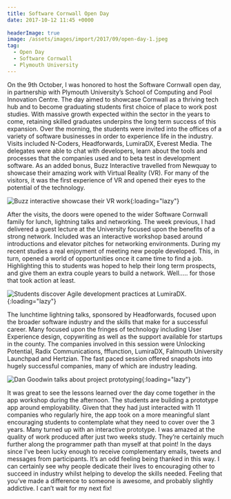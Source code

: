 ```yaml
---
title: Software Cornwall Open Day
date: 2017-10-12 11:45 +0000
 
headerImage: true
image: /assets/images/import/2017/09/open-day-1.jpeg
tag:
  - Open Day
  - Software Cornwall
  - Plymouth University
---
```


On the 9th October, I was honored to host the Software Cornwall open day, in partnership with Plymouth University’s School of Computing and Pool Innovation Centre. The day aimed to showcase Cornwall as a thriving tech hub and to become graduating students first choice of place to work post studies. With massive growth expected within the sector in the years to come, retaining skilled graduates underpins the long term success of this expansion.
Over the morning, the students were invited into the offices of a variety of software businesses in order to experience life in the industry. Visits included N-Coders, Headforwards, LumiraDX, Everest Media. The delegates were able to chat with developers, learn about the tools and processes that the companies used and to beta test in development software. As an added bonus, Buzz Interactive travelled from Newquay to showcase their amazing work with Virtual Reality (VR). For many of the visitors, it was the first experience of VR and opened their eyes to the potential of the technology.

![Buzz interactive showcase their VR work](/assets/images/import/2017/09/open-day-2.jpeg){:loading="lazy"}

After the visits, the doors were opened to the wider Software Cornwall family for lunch, lightning talks and networking. The week previous, I had delivered a guest lecture at the University focused upon the benefits of a strong network. Included was an interactive workshop based around introductions and elevator pitches for networking environments. During my recent studies a real enjoyment of meeting new people developed. This, in turn, opened a world of opportunities once it came time to find a job. Highlighting this to students was hoped to help their long term prospects, and give them an extra couple years to build a network. Well….. for those that took action at least.

![Students discover Agile development practices at LumiraDX.](/assets/images/import/2017/09/open-day-2.jpeg){:loading="lazy"}

The lunchtime lightning talks, sponsored by Headforwards, focused upon the broader software industry and the skills that make for a successful career. Many focused upon the fringes of technology including User Experience design, copywriting as well as the support available for startups in the county. The companies involved in this session were Unlocking Potential, Radix Communications, fffunction, LumiraDX, Falmouth University Launchpad and Hertzian. The fast paced session offered snapshots into hugely successful companies, many of which are industry leading.

![Dan Goodwin talks about project prototyping](/assets/images/import/2017/09/open-day-3.jpeg){:loading="lazy"}

It was great to see the lessons learned over the day come together in the app workshop during the afternoon. The students are building a prototype app around employability. Given that they had just interacted with 11 companies who regularly hire, the app took on a more meaningful slant encouraging students to contemplate what they need to cover over the 3 years. Many turned up with an interactive prototype. I was amazed at the quality of work produced after just two weeks study. They’re certainly much further along the programmer path than myself at that point!
In the days since I’ve been lucky enough to receive complementary emails, tweets and messages from participants. It’s an odd feeling being thanked in this way. I can certainly see why people dedicate their lives to encouraging other to succeed in industry whilst helping to develop the skills needed. Feeling that you’ve made a difference to someone is awesome, and probably slightly addictive.
I can’t wait for my next fix!
